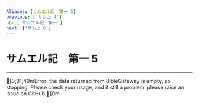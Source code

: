 ```yaml
---
Aliases: [サムエル記　第一 5]
previous: ['サム上 4']
up: ['サムエル記　第一']
next: ['サム上 6']
---
```

# サムエル記　第一 5

***
[0;31;49mError: the data returned from BibleGateway is empty, so stopping. Please check your usage, and if still a problem, please raise an issue on GitHub.[0m
